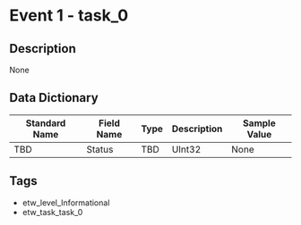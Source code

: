# Event 1 - task_0

## Description
None

## Data Dictionary
|Standard Name|Field Name|Type|Description|Sample Value|
|---|---|---|---|---|
|TBD|Status|TBD|UInt32|None|None|

## Tags
* etw_level_Informational
* etw_task_task_0